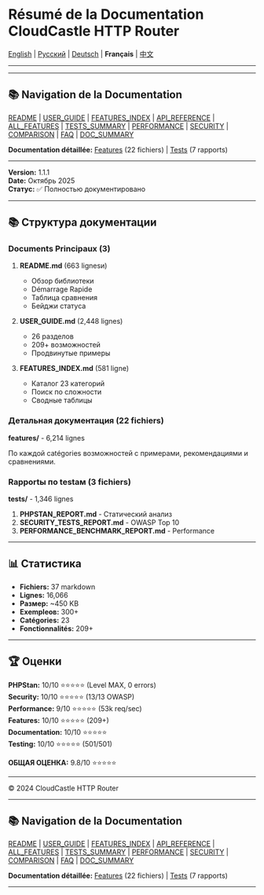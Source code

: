 # Résumé de la Documentation CloudCastle HTTP Router

[English](../en/DOCUMENTATION_SUMMARY.md) | [Русский](../ru/DOCUMENTATION_SUMMARY.md) | [Deutsch](../de/DOCUMENTATION_SUMMARY.md) | **Français** | [中文](../zh/DOCUMENTATION_SUMMARY.md)

---







---

## 📚 Navigation de la Documentation

[README](../../README.md) | [USER_GUIDE](USER_GUIDE.md) | [FEATURES_INDEX](FEATURES_INDEX.md) | [API_REFERENCE](API_REFERENCE.md) | [ALL_FEATURES](ALL_FEATURES.md) | [TESTS_SUMMARY](TESTS_SUMMARY.md) | [PERFORMANCE](PERFORMANCE_ANALYSIS.md) | [SECURITY](SECURITY_REPORT.md) | [COMPARISON](COMPARISON.md) | [FAQ](FAQ.md) | [DOC_SUMMARY](DOCUMENTATION_SUMMARY.md)

**Documentation détaillée:** [Features](features/) (22 fichiers) | [Tests](tests/) (7 rapports)

---


**Version:** 1.1.1  
**Date:** Октябрь 2025  
**Статус:** ✅ Полностью документировано

---

## 📚 Структура документации

### Documents Principaux (3)

1. **README.md** (663 lignesи)
   - Обзор библиотеки
   - Démarrage Rapide
   - Таблица сравнения
   - Бейджи статуса

2. **USER_GUIDE.md** (2,448 lignes)
   - 26 разделов
   - 209+ возможностей
   - Продвинутые примеры

3. **FEATURES_INDEX.md** (581 ligne)
   - Каталог 23 категорий
   - Поиск по сложности
   - Сводные таблицы

### Детальная документация (22 fichiers)

**features/** - 6,214 lignes

По каждой catégories возможностей с примерами, рекомендациями и сравнениями.

### Rapportы по testам (3 fichiers)

**tests/** - 1,346 lignes

1. **PHPSTAN_REPORT.md** - Статический анализ
2. **SECURITY_TESTS_REPORT.md** - OWASP Top 10
3. **PERFORMANCE_BENCHMARK_REPORT.md** - Performance

---

## 📊 Статистика

- **Fichiers:** 37 markdown
- **Lignes:** 16,066
- **Размер:** ~450 KB
- **Exempleов:** 300+
- **Catégories:** 23
- **Fonctionnalités:** 209+

---

## 🏆 Оценки

**PHPStan:** 10/10 ⭐⭐⭐⭐⭐ (Level MAX, 0 errors)  
**Security:** 10/10 ⭐⭐⭐⭐⭐ (13/13 OWASP)  
**Performance:** 9/10 ⭐⭐⭐⭐⭐ (53k req/sec)  
**Features:** 10/10 ⭐⭐⭐⭐⭐ (209+)  
**Documentation:** 10/10 ⭐⭐⭐⭐⭐  
**Testing:** 10/10 ⭐⭐⭐⭐⭐ (501/501)

**ОБЩАЯ ОЦЕНКА:** 9.8/10 ⭐⭐⭐⭐⭐

---

© 2024 CloudCastle HTTP Router


---

## 📚 Navigation de la Documentation

[README](../../README.md) | [USER_GUIDE](USER_GUIDE.md) | [FEATURES_INDEX](FEATURES_INDEX.md) | [API_REFERENCE](API_REFERENCE.md) | [ALL_FEATURES](ALL_FEATURES.md) | [TESTS_SUMMARY](TESTS_SUMMARY.md) | [PERFORMANCE](PERFORMANCE_ANALYSIS.md) | [SECURITY](SECURITY_REPORT.md) | [COMPARISON](COMPARISON.md) | [FAQ](FAQ.md) | [DOC_SUMMARY](DOCUMENTATION_SUMMARY.md)

**Documentation détaillée:** [Features](features/) (22 fichiers) | [Tests](tests/) (7 rapports)

---

